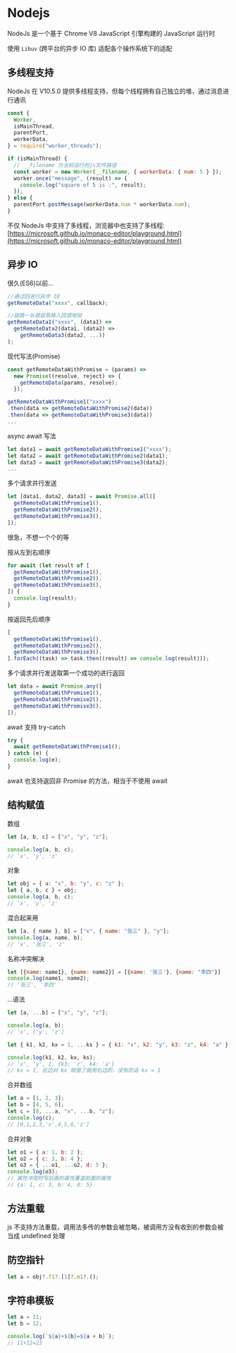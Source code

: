 # Nodejs

NodeJs 是一个基于 Chrome V8 JavaScript 引擎构建的 JavaScript 运行时

使用 `Libuv` (跨平台的异步 IO 库) 适配各个操作系统下的适配

## 多线程支持

NodeJs 在 V10.5.0 提供多线程支持，但每个线程拥有自己独立的堆，通过消息进行通讯

```javascript
const {
  Worker,
  isMainThread,
  parentPort,
  workerData,
} = require("worker_threads");

if (isMainThread) {
  // __filename 为当前运行的js文件路径
  const worker = new Worker(__filename, { workerData: { num: 5 } });
  worker.once("message", (result) => {
    console.log("square of 5 is :", result);
  });
} else {
  parentPort.postMessage(workerData.num * workerData.num);
}
```

不仅 NodeJs 中支持了多线程，浏览器中也支持了多线程: [https://microsoft.github.io/monaco-editor/playground.html](https://microsoft.github.io/monaco-editor/playground.html)

## 异步 IO

很久(ES6)以前...

```javascript
//通过回进行异步 IO
getRemoteData("xxxx", callback);

//链路一长就容易掉入回调地狱
getRemoteData1("xxxx", (data1) =>
  getRemoteData2(data1, (data2) =>
    getRemoteData3(data2, ...))
);
```

现代写法(Promise)

```javascript
const getRemoteDataWithPromise = (params) =>
  new Promise((resolve, reject) => {
    getRemoteData(params, resolve);
  });
```

```javascript
getRemoteDataWithPromise1("xxxx")
.then(data => getRemoteDataWithPromise2(data))
.then(data => getRemoteDataWithPromise3(data))
...
```

async await 写法

```javascript
let data1 = await getRemoteDataWithPromise1("xxxx");
let data2 = await getRemoteDataWithPromise2(data1);
let data3 = await getRemoteDataWithPromise3(data2);
...
```

多个请求并行发送

```javascript
let [data1, data2, data3] = await Promise.all([
  getRemoteDataWithPromise1(),
  getRemoteDataWithPromise2(),
  getRemoteDataWithPromise3(),
]);
```

很急，不想一个个的等

按从左到右顺序

```javascript
for await (let result of [
  getRemoteDataWithPromise1(),
  getRemoteDataWithPromise2(),
  getRemoteDataWithPromise3(),
]) {
  console.log(result);
}
```

按返回先后顺序

```javascript
[
  getRemoteDataWithPromise1(),
  getRemoteDataWithPromise2(),
  getRemoteDataWithPromise3(),
].forEach((task) => task.then((result) => console.log(result)));
```

多个请求并行发送取第一个成功的进行返回

```javascript
let data = await Promise.any([
  getRemoteDataWithPromise1(),
  getRemoteDataWithPromise2(),
  getRemoteDataWithPromise3(),
]);
```

await 支持 try-catch

```javascript
try {
  await getRemoteDataWithPromise1();
} catch (e) {
  console.log(e);
}
```

await 也支持返回非 Promise 的方法，相当于不使用 await

## 结构赋值

数组

```javascript
let [a, b, c] = ["x", "y", "z"];

console.log(a, b, c);
// 'x', 'y', 'z'
```

对象

```javascript
let obj = { a: "x", b: "y", c: "z" };
let { a, b, c } = obj;
console.log(a, b, c);
// 'x', 'y', 'z'
```

混合起来用

```javascript
let [a, { name }, b] = ["x", { name: "张三" }, "y"];
console.log(a, name, b);
// 'x', '张三', 'z'
```

名称冲突解决

```javascript
let [{name: name1}, {name: name2}] = [{name: '张三'}, {name: "李四"}]
console.log(name1, name2);
// '张三', '李四'
```

...语法

```javascript
let [a, ...b] = ["x", "y", "z"];

console.log(a, b);
// 'x', ['y', 'z']
````

```javascript
let { k1, k2, kx = 1, ...ks } = { k1: "x", k2: "y", k3: "z", k4: "a" };

console.log(k1, k2, kx, ks);
// 'x', 'y', 1, {k3: 'z', k4: 'a'}
// kx = 1, 右边对 kx 赋值了就用右边的，没有的话 kx = 1
```

合并数组

```javascript
let a = [1, 2, 3];
let b = [4, 5, 6];
let c = [0, ...a, "x", ...b, "z"];
console.log(c);
// [0,1,2,3,'x',4,5,6,'z']
```

合并对象

```javascript
let o1 = { a: 1, b: 2 };
let o2 = { c: 3, b: 4 };
let o3 = { ...o1, ...o2, d: 5 };
console.log(o3);
// 属性冲突时写后面的属性覆盖前面的属性
// {a: 1, c: 3, b: 4, d: 5}
```

## 方法重载

js 不支持方法重载，调用法多传的参数会被忽略，被调用方没有收到的参数会被当成 undefined 处理

## 防空指针

```javascript
let a = obj?.f1?.[1]?.m1?.();
```

## 字符串模板

```javascript
let a = 11;
let b = 12;

console.log(`${a}+${b}=${a + b}`);
// 11+12=23
```
